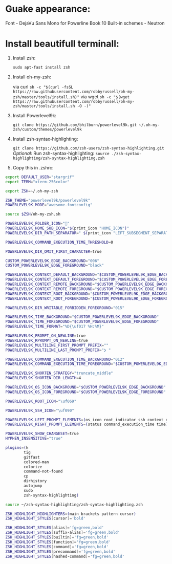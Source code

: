 # Guake appearance:
Font - DejaVu Sans Mono for Powerline Book 10
Built-in schemes - Neutron

# Install beautifull terminall:
1. Install zsh:

   `sudo apt-fast install zsh`

2. Install oh-my-zsh:

   via curl
   `sh -c "$(curl -fsSL https://raw.githubusercontent.com/robbyrussell/oh-my-zsh/master/tools/install.sh)"`
   via wget
   `sh -c "$(wget https://raw.githubusercontent.com/robbyrussell/oh-my-zsh/master/tools/install.sh -O -)"`

3. Install Powerlevel9k:

    `git clone https://github.com/bhilburn/powerlevel9k.git ~/.oh-my-zsh/custom/themes/powerlevel9k`

4. Install zsh-syntax-highlighting:

   `git clone https://github.com/zsh-users/zsh-syntax-highlighting.git`
   *Optional:* Run zsh-syntax-highlighting:
   `source ./zsh-syntax-highlighting/zsh-syntax-highlighting.zsh`

5. Copy this in .zshrc:

```bash
export DEFAULT_USER="stargrif"
export TERM="xterm-256color"

export ZSH=~/.oh-my-zsh

ZSH_THEME="powerlevel9k/powerlevel9k"
POWERLEVEL9K_MODE="awesome-fontconfig"

source $ZSH/oh-my-zsh.sh

POWERLEVEL9K_FOLDER_ICON="" 
POWERLEVEL9K_HOME_SUB_ICON="$(print_icon "HOME_ICON")"
POWERLEVEL9K_DIR_PATH_SEPARATOR=" $(print_icon "LEFT_SUBSEGMENT_SEPARATOR") "

POWERLEVEL9K_COMMAND_EXECUTION_TIME_THRESHOLD=0

POWERLEVEL9K_DIR_OMIT_FIRST_CHARACTER=true

CUSTOM_POWERLEVEL9K_EDGE_BACKGROUND="006"
CUSTOM_POWERLEVEL9K_EDGE_FOREGROUND="black"

POWERLEVEL9K_CONTEXT_DEFAULT_BACKGROUND="$CUSTOM_POWERLEVEL9K_EDGE_BACKGROUND"
POWERLEVEL9K_CONTEXT_DEFAULT_FOREGROUND="$CUSTOM_POWERLEVEL9K_EDGE_FOREGROUND"
POWERLEVEL9K_CONTEXT_REMOTE_BACKGROUND="$CUSTOM_POWERLEVEL9K_EDGE_BACKGROUND"
POWERLEVEL9K_CONTEXT_REMOTE_FOREGROUND="$CUSTOM_POWERLEVEL9K_EDGE_FOREGROUND"
POWERLEVEL9K_CONTEXT_ROOT_BACKGROUND="$CUSTOM_POWERLEVEL9K_EDGE_BACKGROUND"
POWERLEVEL9K_CONTEXT_ROOT_FOREGROUND="$CUSTOM_POWERLEVEL9K_EDGE_FOREGROUND"

POWERLEVEL9K_DIR_WRITABLE_FORBIDDEN_FOREGROUND="015"

POWERLEVEL9K_TIME_BACKGROUND="$CUSTOM_POWERLEVEL9K_EDGE_BACKGROUND"
POWERLEVEL9K_TIME_FOREGROUND="$CUSTOM_POWERLEVEL9K_EDGE_FOREGROUND"
POWERLEVEL9K_TIME_FORMAT="%D{\uf017 %H:%M}"

POWERLEVEL9K_PROMPT_ON_NEWLINE=true
POWERLEVEL9K_RPROMPT_ON_NEWLINE=true
POWERLEVEL9K_MULTILINE_FIRST_PROMPT_PREFIX=""
POWERLEVEL9K_MULTILINE_LAST_PROMPT_PREFIX="❯ "

POWERLEVEL9K_COMMAND_EXECUTION_TIME_BACKGROUND="012"
POWERLEVEL9K_COMMAND_EXECUTION_TIME_FOREGROUND="$CUSTOM_POWERLEVEL9K_EDGE_FOREGROUND"

POWERLEVEL9K_SHORTEN_STRATEGY="truncate_middle"
POWERLEVEL9K_SHORTEN_DIR_LENGTH=4

POWERLEVEL9K_OS_ICON_BACKGROUND="$CUSTOM_POWERLEVEL9K_EDGE_BACKGROUND"
POWERLEVEL9K_OS_ICON_FOREGROUND="$CUSTOM_POWERLEVEL9K_EDGE_FOREGROUND"

POWERLEVEL9K_ROOT_ICON="\uf069"

POWERLEVEL9K_SSH_ICON="\uf090"

POWERLEVEL9K_LEFT_PROMPT_ELEMENTS=(os_icon root_indicator ssh context dir dir_writable vcs)
POWERLEVEL9K_RIGHT_PROMPT_ELEMENTS=(status command_execution_time time)

POWERLEVEL9K_SHOW_CHANGESET=true
HYPHEN_INSENSITIVE="true"

plugins=(k 
		tig 
		gitfast 
		colored-man 
		colorize
		command-not-found
		cp
        dirhistory
        autojump
        sudo 
		zsh-syntax-highlighting)

source ~/zsh-syntax-highlighting/zsh-syntax-highlighting.zsh

ZSH_HIGHLIGHT_HIGHLIGHTERS=(main brackets pattern cursor)
ZSH_HIGHLIGHT_STYLES[cursor]='bold'

ZSH_HIGHLIGHT_STYLES[alias]='fg=green,bold'
ZSH_HIGHLIGHT_STYLES[suffix-alias]='fg=green,bold'
ZSH_HIGHLIGHT_STYLES[builtin]='fg=green,bold'
ZSH_HIGHLIGHT_STYLES[function]='fg=green,bold'
ZSH_HIGHLIGHT_STYLES[command]='fg=green,bold'
ZSH_HIGHLIGHT_STYLES[precommand]='fg=green,bold'
ZSH_HIGHLIGHT_STYLES[hashed-command]='fg=green,bold'
```


